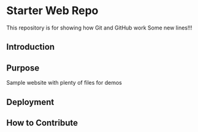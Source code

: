 # Starter Web Repo

This repository is for showing how Git and GitHub work
Some new lines!!!

## Introduction

## Purpose

Sample website with plenty of files for demos

## Deployment

## How to Contribute
